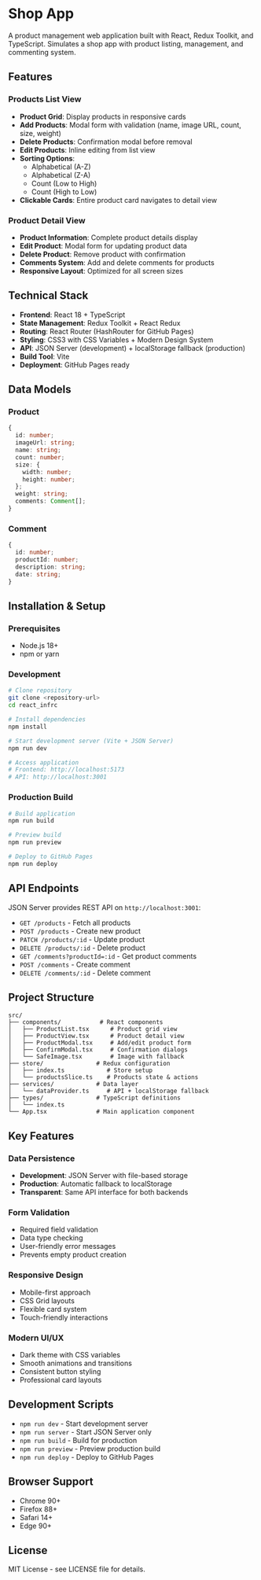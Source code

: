 # Shop App

A product management web application built with React, Redux Toolkit, and TypeScript. Simulates a shop app with product listing, management, and commenting system.

## Features

### Products List View
- **Product Grid**: Display products in responsive cards
- **Add Products**: Modal form with validation (name, image URL, count, size, weight)
- **Delete Products**: Confirmation modal before removal
- **Edit Products**: Inline editing from list view
- **Sorting Options**: 
  - Alphabetical (A-Z)
  - Alphabetical (Z-A) 
  - Count (Low to High)
  - Count (High to Low)
- **Clickable Cards**: Entire product card navigates to detail view

### Product Detail View
- **Product Information**: Complete product details display
- **Edit Product**: Modal form for updating product data
- **Delete Product**: Remove product with confirmation
- **Comments System**: Add and delete comments for products
- **Responsive Layout**: Optimized for all screen sizes

## Technical Stack

- **Frontend**: React 18 + TypeScript
- **State Management**: Redux Toolkit + React Redux
- **Routing**: React Router (HashRouter for GitHub Pages)
- **Styling**: CSS3 with CSS Variables + Modern Design System
- **API**: JSON Server (development) + localStorage fallback (production)
- **Build Tool**: Vite
- **Deployment**: GitHub Pages ready

## Data Models

### Product
```typescript
{
  id: number;
  imageUrl: string;
  name: string;
  count: number;
  size: {
    width: number;
    height: number;
  };
  weight: string;
  comments: Comment[];
}
```

### Comment
```typescript
{
  id: number;
  productId: number;
  description: string;
  date: string;
}
```

## Installation & Setup

### Prerequisites
- Node.js 18+ 
- npm or yarn

### Development
```bash
# Clone repository
git clone <repository-url>
cd react_infrc

# Install dependencies
npm install

# Start development server (Vite + JSON Server)
npm run dev

# Access application
# Frontend: http://localhost:5173
# API: http://localhost:3001
```

### Production Build
```bash
# Build application
npm run build

# Preview build
npm run preview

# Deploy to GitHub Pages
npm run deploy
```

## API Endpoints

JSON Server provides REST API on `http://localhost:3001`:

- `GET /products` - Fetch all products
- `POST /products` - Create new product
- `PATCH /products/:id` - Update product
- `DELETE /products/:id` - Delete product
- `GET /comments?productId=:id` - Get product comments
- `POST /comments` - Create comment
- `DELETE /comments/:id` - Delete comment

## Project Structure

```
src/
├── components/           # React components
│   ├── ProductList.tsx      # Product grid view
│   ├── ProductView.tsx      # Product detail view
│   ├── ProductModal.tsx     # Add/edit product form
│   ├── ConfirmModal.tsx     # Confirmation dialogs
│   └── SafeImage.tsx        # Image with fallback
├── store/               # Redux configuration
│   ├── index.ts            # Store setup
│   └── productsSlice.ts    # Products state & actions
├── services/            # Data layer
│   └── dataProvider.ts     # API + localStorage fallback
├── types/               # TypeScript definitions
│   └── index.ts
└── App.tsx              # Main application component
```

## Key Features

### Data Persistence
- **Development**: JSON Server with file-based storage
- **Production**: Automatic fallback to localStorage
- **Transparent**: Same API interface for both backends

### Form Validation
- Required field validation
- Data type checking
- User-friendly error messages
- Prevents empty product creation

### Responsive Design
- Mobile-first approach
- CSS Grid layouts
- Flexible card system
- Touch-friendly interactions

### Modern UI/UX
- Dark theme with CSS variables
- Smooth animations and transitions
- Consistent button styling
- Professional card layouts

## Development Scripts

- `npm run dev` - Start development server
- `npm run server` - Start JSON Server only
- `npm run build` - Build for production
- `npm run preview` - Preview production build
- `npm run deploy` - Deploy to GitHub Pages

## Browser Support

- Chrome 90+
- Firefox 88+
- Safari 14+
- Edge 90+

## License

MIT License - see LICENSE file for details.

